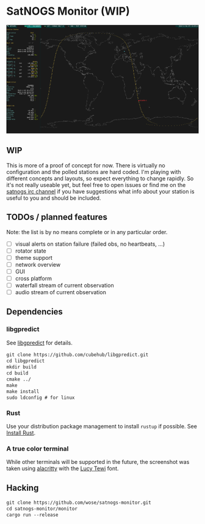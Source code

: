# SatNOGS Monitor (WIP)

![Screenshot](/doc/screen.png)

## WIP

This is more of a proof of concept for now. There is virtually no configuration
and the polled stations are hard coded. I'm playing with different concepts and
layouts, so expect everything to change rapidly. So it's not really useable yet,
but feel free to open issues or find me on the [satnogs irc
channel](https://satnogs.org/contact/) if you have suggestions what info about
your station is useful to you and should be included.

## TODOs / planned features

Note: the list is by no means complete or in any particular order.

- [ ] visual alerts on station failure (failed obs, no heartbeats, ...)
- [ ] rotator state
- [ ] theme support
- [ ] network overview
- [ ] GUI
- [ ] cross platform
- [ ] waterfall stream of current observation
- [ ] audio stream of current observation

## Dependencies

### libgpredict

See [libgpredict](https://github.com/cubehub/libgpredict) for details.

```
git clone https://github.com/cubehub/libgpredict.git
cd libgpredict
mkdir build
cd build
cmake ../
make
make install
sudo ldconfig # for linux
```

### Rust

Use your distribution package management to install ```rustup``` if possible.
See [Install Rust](https://www.rust-lang.org/en-US/install.html).

### A true color terminal

While other terminals will be supported in the future, the screenshot was taken
using [alacritty](https://github.com/jwilm/alacritty) with the [Lucy
Tewi](https://github.com/lucy/tewi-font) font.

## Hacking

```
git clone https://github.com/wose/satnogs-monitor.git
cd satnogs-monitor/monitor
cargo run --release
```

